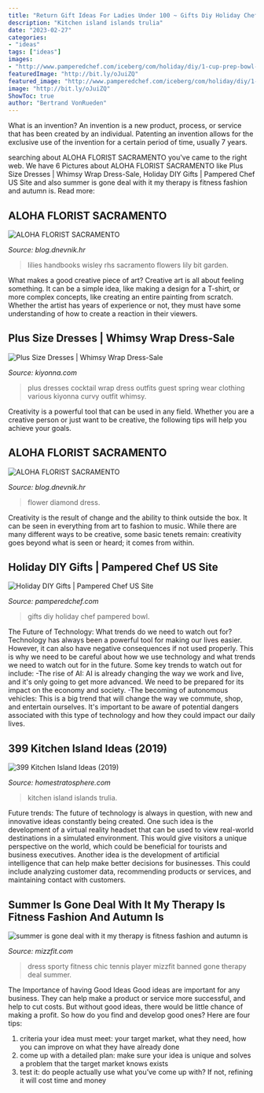 ```yaml
---
title: "Return Gift Ideas For Ladies Under 100 ~ Gifts Diy Holiday Chef Pampered Bowl"
description: "Kitchen island islands trulia"
date: "2023-02-27"
categories:
- "ideas"
tags: ["ideas"]
images:
- "http://www.pamperedchef.com/iceberg/com/holiday/diy/1-cup-prep-bowl-set.png"
featuredImage: "http://bit.ly/oJuiZQ"
featured_image: "http://www.pamperedchef.com/iceberg/com/holiday/diy/1-cup-prep-bowl-set.png"
image: "http://bit.ly/oJuiZQ"
ShowToc: true
author: "Bertrand VonRueden"
---
```



What is an invention?
An invention is a new product, process, or service that has been created by an individual. Patenting an invention allows for the exclusive use of the invention for a certain period of time, usually 7 years.

	

		
searching about ALOHA FLORIST SACRAMENTO you've came to the right web. We have 6 Pictures about ALOHA FLORIST SACRAMENTO like Plus Size Dresses | Whimsy Wrap Dress-Sale, Holiday DIY Gifts | Pampered Chef US Site and also summer is gone deal with it my therapy is fitness fashion and autumn is. Read more:
		
    
## ALOHA FLORIST SACRAMENTO

<img loading=lazy src="http://bit.ly/oJuiZQ" onerror="this.onerror=null;this.src='https://tse4.mm.bing.net/th?id=OIP.zxmN_UeBW7vqy7BlX-eg4wAAAA&amp;pid=15.1';" alt="ALOHA FLORIST SACRAMENTO">

_Source: blog.dnevnik.hr_

>lilies handbooks wisley rhs sacramento flowers lily bit garden. 

	

What makes a good creative piece of art?
Creative art is all about feeling something. It can be a simple idea, like making a design for a T-shirt, or more complex concepts, like creating an entire painting from scratch. Whether the artist has years of experience or not, they must have some understanding of how to create a reaction in their viewers.

    
## Plus Size Dresses | Whimsy Wrap Dress-Sale

<img loading=lazy src="https://www.kiyonna.com/mm5/graphics/00000001/plus-size-wrap-dress-m-whimsystel-083017.jpg" onerror="this.onerror=null;this.src='https://tse1.mm.bing.net/th?id=OIP.cj80RYoDP2f7J_6s7tmSQgHaMS&amp;pid=15.1';" alt="Plus Size Dresses | Whimsy Wrap Dress-Sale">

_Source: kiyonna.com_

>plus dresses cocktail wrap dress outfits guest spring wear clothing various kiyonna curvy outfit whimsy. 

	

Creativity is a powerful tool that can be used in any field. Whether you are a creative person or just want to be creative, the following tips will help you achieve your goals.

    
## ALOHA FLORIST SACRAMENTO

<img loading=lazy src="http://bit.ly/r4MVJk" onerror="this.onerror=null;this.src='https://tse1.mm.bing.net/th?id=OIP.VvdVlf0nPR-GOk8ZFaTKBgAAAA&amp;pid=15.1';" alt="ALOHA FLORIST SACRAMENTO">

_Source: blog.dnevnik.hr_

>flower diamond dress. 

	

Creativity is the result of change and the ability to think outside the box. It can be seen in everything from art to fashion to music. While there are many different ways to be creative, some basic tenets remain: creativity goes beyond what is seen or heard; it comes from within.

    
## Holiday DIY Gifts | Pampered Chef US Site

<img loading=lazy src="http://www.pamperedchef.com/iceberg/com/holiday/diy/1-cup-prep-bowl-set.png" onerror="this.onerror=null;this.src='https://tse4.mm.bing.net/th?id=OIP.nAtn4vIDI4-YZ7DxkInknwHaKX&amp;pid=15.1';" alt="Holiday DIY Gifts | Pampered Chef US Site">

_Source: pamperedchef.com_

>gifts diy holiday chef pampered bowl. 

	

The Future of Technology: What trends do we need to watch out for?
Technology has always been a powerful tool for making our lives easier. However, it can also have negative consequences if not used properly. This is why we need to be careful about how we use technology and what trends we need to watch out for in the future. Some key trends to watch out for include: 
-The rise of AI: AI is already changing the way we work and live, and it's only going to get more advanced. We need to be prepared for its impact on the economy and society. 
-The becoming of autonomous vehicles: This is a big trend that will change the way we commute, shop, and entertain ourselves. It's important to be aware of potential dangers associated with this type of technology and how they could impact our daily lives.

    
## 399 Kitchen Island Ideas (2019)

<img loading=lazy src="https://www.homestratosphere.com/wp-content/uploads/2018/06/kitchen-design-idea-example-2018-06-25-at-10.10.42-AM-3.jpg" onerror="this.onerror=null;this.src='https://tse1.mm.bing.net/th?id=OIP.wrWuXtTwV4IaIghU1AmXHAHaEj&amp;pid=15.1';" alt="399 Kitchen Island Ideas (2019)">

_Source: homestratosphere.com_

>kitchen island islands trulia. 

	

Future trends:
The future of technology is always in question, with new and innovative ideas constantly being created. One such idea is the development of a virtual reality headset that can be used to view real-world destinations in a simulated environment. This would give visitors a unique perspective on the world, which could be beneficial for tourists and business executives. Another idea is the development of artificial intelligence that can help make better decisions for businesses. This could include analyzing customer data, recommending products or services, and maintaining contact with customers.

    
## Summer Is Gone Deal With It My Therapy Is Fitness Fashion And Autumn Is

<img loading=lazy src="http://www.mizzfit.com/Public/Files/post/how_to_dress_sporty_chic_for_fall_mizzfit_fitness_fashion_61aaeba056.jpg" onerror="this.onerror=null;this.src='https://tse4.mm.bing.net/th?id=OIP.WZrnOew8xrOJXZpVyQfcDgHaHa&amp;pid=15.1';" alt="summer is gone deal with it my therapy is fitness fashion and autumn is">

_Source: mizzfit.com_

>dress sporty fitness chic tennis player mizzfit banned gone therapy deal summer. 

	

The Importance of having Good Ideas
Good ideas are important for any business. They can help make a product or service more successful, and help to cut costs. But without good ideas, there would be little chance of making a profit. So how do you find and develop good ones? Here are four tips:
1. criteria your idea must meet: your target market, what they need, how you can improve on what they have already done
2. come up with a detailed plan: make sure your idea is unique and solves a problem that the target market knows exists
3. test it: do people actually use what you’ve come up with? If not, refining it will cost time and money

